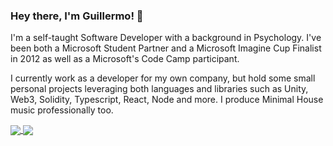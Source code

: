 ### Hey there, I'm Guillermo! 👋

I'm a self-taught Software Developer with a background in Psychology. I've been both a Microsoft Student Partner and a Microsoft Imagine Cup Finalist in 2012 as well as a Microsoft's Code Camp participant.

I currently work as a developer for my own company, but hold some small personal projects leveraging both languages and libraries such as Unity, Web3, Solidity, Typescript, React, Node and more. I produce Minimal House music professionally too.

<a href="#">
  <img align="center" src="https://github-readme-stats.vercel.app/api?username=dieguezguille&show_icons=true&hide=prs,contribs&count_private=true&theme=onedark" />
</a>
<a href="#">
  <img align="center" src="https://github-readme-stats.vercel.app/api/top-langs/?username=dieguezguille&hide=ShaderLab,HLSL&layout=compact&theme=onedark" />
</a>
